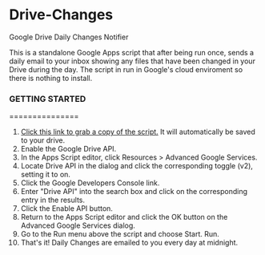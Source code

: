 # Drive-Changes
Google Drive Daily Changes Notifier

This is a standalone Google Apps script that after being run once, sends a daily email to your inbox showing any files that have been changed in your Drive during the day. The script in run in Google's cloud enviroment so there is nothing to install.

### GETTING STARTED
===============
1. [Click this link to grab a copy of the script.](https://script.google.com/d/160fZE1ZcBQ2eU_uDv491kpYmMBwSOMTVLb5oeUwPg3pQGTQD-LqUWiZK/edit?usp=sharing) It will automatically be saved to your drive.
2. Enable the Google Drive API.
  1. In the Apps Script editor, click Resources > Advanced Google Services.
  2. Locate Drive API in the dialog and click the corresponding toggle (v2), setting it to on.
  3. Click the Google Developers Console link.
  4. Enter "Drive API" into the search box and click on the corresponding entry in the results.
  5. Click the Enable API button.
  6. Return to the Apps Script editor and click the OK button on the Advanced Google Services dialog.
2. Go to the Run menu above the script and choose Start. Run.
3. That's it! Daily Changes are emailed to you every day at midnight. 
